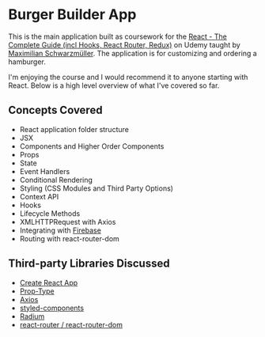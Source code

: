 # Burger Builder App

This is the main application built as coursework for the [React - The Complete Guide (incl Hooks, React Router, Redux)](https://www.udemy.com/course/react-the-complete-guide-incl-redux/) on Udemy taught by [Maximilian Schwarzmüller](https://www.udemy.com/user/maximilian-schwarzmuller/). The application is for customizing and ordering a hamburger.

I'm enjoying the course and I would recommend it to anyone starting with React. Below is a high level overview of what I've covered so far.

## Concepts Covered

- React application folder structure
- JSX
- Components and Higher Order Components
- Props
- State
- Event Handlers
- Conditional Rendering
- Styling (CSS Modules and Third Party Options)
- Context API
- Hooks
- Lifecycle Methods
- XMLHTTPRequest with Axios
- Integrating with [Firebase](https://firebase.google.com/)
- Routing with react-router-dom

## Third-party Libraries Discussed

- [Create React App](https://github.com/facebook/create-react-app)
- [Prop-Type](https://github.com/facebook/prop-types)
- [Axios](https://github.com/axios/axios)
- [styled-components](https://github.com/styled-components/styled-components)
- [Radium](https://github.com/FormidableLabs/radium)
- [react-router / react-router-dom](https://github.com/ReactTraining/react-router)
